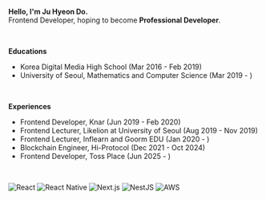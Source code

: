 **Hello, I'm Ju Hyeon Do.**
<br />
Frontend Developer, hoping to become **Professional Developer**.

<br />

**Educations**
- Korea Digital Media High School (Mar 2016 - Feb 2019)
- University of Seoul, Mathematics and Computer Science (Mar 2019 - )

<br />

**Experiences**
- Frontend Developer, Knar (Jun 2019 - Feb 2020)
- Frontend Lecturer, Likelion at University of Seoul (Aug 2019 - Nov 2019)
- Frontend Lecturer, Inflearn and Goorm EDU (Jan 2020 - )
- Blockchain Engineer, Hi-Protocol (Dec 2021 - Oct 2024)
- Frontend Developer, Toss Place (Jun 2025 - )

<br />

![React](https://img.shields.io/badge/-React-white?style=flat-square&logo=react&logoColor=61DAFB&color=333D4B)
![React Native](https://img.shields.io/badge/-React%20Native-white?style=flat-square&logo=react&logoColor=61DAFB&color=333D4B)
![Next.js](https://img.shields.io/badge/-Next.js-white?style=flat-square&logo=nextdotjs&logoColor=ffffff&color=000000)
![NestJS](https://img.shields.io/badge/-NestJS-white?style=flat-square&logo=nestjs&logoColor=ffffff&color=E0234E)
![AWS](https://img.shields.io/badge/-AWS-white?style=flat-square&logo=amazonwebservices&logoColor=ffffff&color=232F3E)

